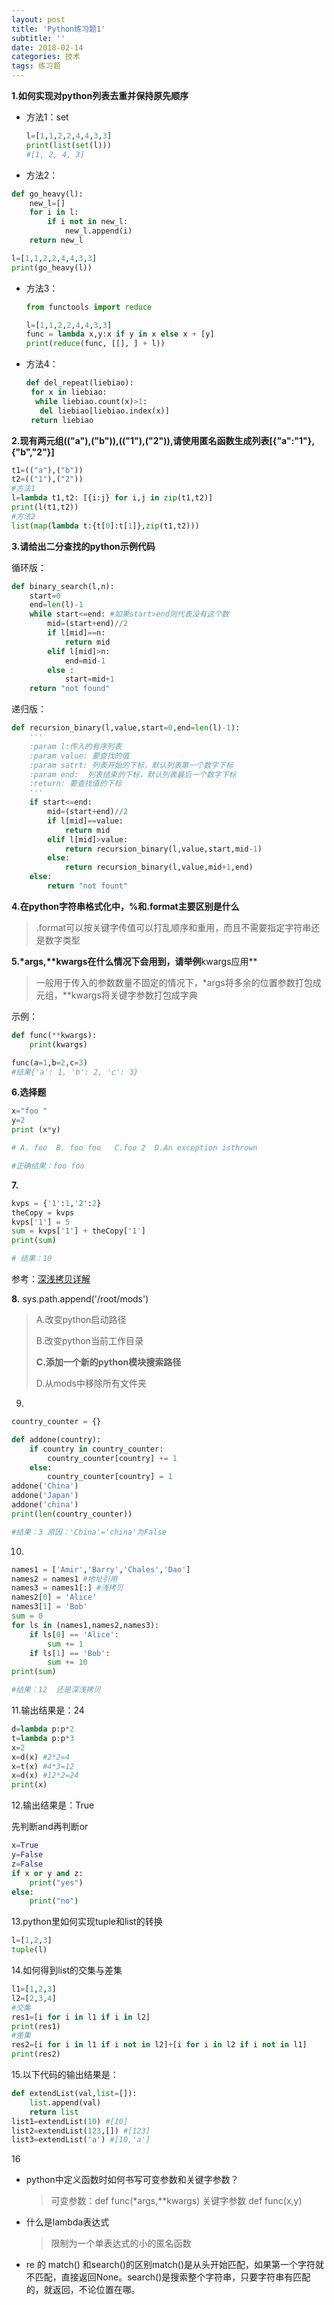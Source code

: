 ```yaml
---
layout: post
title: 'Python练习题1'
subtitle: ''
date: 2018-02-14
categories: 技术
tags: 练习题
---
```


**1.如何实现对python列表去重并保持原先顺序**

- 方法1：set

  ~~~python
  l=[1,1,2,2,4,4,3,3]
  print(list(set(l)))
  #[1, 2, 4, 3]
  ~~~

-  方法2：

  ~~~python
  def go_heavy(l):
      new_l=[]
      for i in l:
          if i not in new_l:
              new_l.append(i)
      return new_l

  l=[1,1,2,2,4,4,3,3]
  print(go_heavy(l))
  ~~~

- 方法3：

  ~~~python
  from functools import reduce

  l=[1,1,2,2,4,4,3,3]
  func = lambda x,y:x if y in x else x + [y]
  print(reduce(func, [[], ] + l))
  ~~~

- 方法4：

  ~~~python
  def del_repeat(liebiao):
   for x in liebiao:
    while liebiao.count(x)>1:
     del liebiao[liebiao.index(x)]
   return liebiao
  ~~~

**2.现有两元组(("a"),("b")),(("1"),("2")),请使用匿名函数生成列表[{"a":"1"},{"b","2"}]**

~~~python
t1=(("a"),("b"))
t2=(("1"),("2"))
#方法1
l=lambda t1,t2: [{i:j} for i,j in zip(t1,t2)]
print(l(t1,t2))
#方法2
list(map(lambda t:{t[0]:t[1]},zip(t1,t2)))
~~~

**3.请给出二分查找的python示例代码**

循环版：

~~~python
def binary_search(l,n):
    start=0
    end=len(l)-1
    while start<=end: #如果start>end则代表没有这个数
        mid=(start+end)//2
        if l[mid]==n:
            return mid
        elif l[mid]>n:
            end=mid-1
        else :
            start=mid+1
    return "not found"
~~~

递归版：

```python
def recursion_binary(l,value,start=0,end=len(l)-1):
    '''
    :param l:传入的有序列表
    :param value: 要查找的值
    :param satrt: 列表开始的下标，默认列表第一个数字下标
    :param end:  列表结束的下标，默认列表最后一个数字下标
    :return: 要查找值的下标
    '''
    if start<=end:
        mid=(start+end)//2
        if l[mid]==value:
            return mid
        elif l[mid]>value:
            return recursion_binary(l,value,start,mid-1)
        else:
            return recursion_binary(l,value,mid+1,end)
    else:
        return "not fount"
```

**4.在python字符串格式化中，%和.format主要区别是什么**

>.format可以按关键字传值可以打乱顺序和重用，而且不需要指定字符串还是数字类型

**5.*args,\*\*kwargs在什么情况下会用到，请举例**kwargs应用**

>一般用于传入的参数数量不固定的情况下，*args将多余的位置参数打包成元组，**kwargs将关键字参数打包成字典

示例：

~~~python
def func(**kwargs):
    print(kwargs)

func(a=1,b=2,c=3)
#结果{'a': 1, 'b': 2, 'c': 3}
~~~
**6.选择题**
~~~python
x="foo "
y=2
print (x*y)

# A. foo  B. foo foo   C.foo 2  D.An exception isthrown 

#正确结果：foo foo 
~~~

**7.**

```python
kvps = {'1':1,'2':2}
theCopy = kvps
kvps['1'] = 5
sum = kvps['1'] + theCopy['1']
print(sum)

# 结果：10
```

参考：[深浅拷贝详解](https://blog.ansheng.me/article/python-full-stack-way-depth-copy)

**8.**   sys.path.append('/root/mods')

>A.改变python启动路径
>
>B.改变python当前工作目录 
>
>**C.添加一个新的python模块搜索路径**
>
>D.从mods中移除所有文件夹

9.

~~~python
country_counter = {}

def addone(country):
    if country in country_counter:
        country_counter[country] += 1
    else:
        country_counter[country] = 1
addone('China')
addone('Japan')
addone('china')
print(len(country_counter))

#结果：3 原因：'China'='china'为False
~~~

10.

~~~python
names1 = ['Amir','Barry','Chales','Dao']
names2 = names1 #地址引用
names3 = names1[:] #浅拷贝
names2[0] = 'Alice'
names3[1] = 'Bob'
sum = 0
for ls in (names1,names2,names3):
    if ls[0] == 'Alice':
        sum += 1
    if ls[1] == 'Bob':
        sum += 10
print(sum)

#结果：12  还是深浅拷贝
~~~

11.输出结果是：24

~~~python
d=lambda p:p*2
t=lambda p:p*3
x=2
x=d(x) #2*2=4
x=t(x) #4*3=12
x=d(x) #12*2=24
print(x)
~~~

12.输出结果是：True

先判断and再判断or

```python
x=True
y=False
z=False
if x or y and z:
    print("yes")
else:
    print("no")
```

13.python里如何实现tuple和list的转换

~~~python
l=[1,2,3]
tuple(l)
~~~

14.如何得到list的交集与差集

```python
l1=[1,2,3]
l2=[2,3,4]
#交集
res1=[i for i in l1 if i in l2]
print(res1)
#差集
res2=[i for i in l1 if i not in l2]+[i for i in l2 if i not in l1]
print(res2)
```

15.以下代码的输出结果是：

```python
def extendList(val,list=[]):
    list.append(val)
    return list
list1=extendList(10) #[10]
list2=extendList(123,[]) #[123]
list3=extendList('a') #[10,'a']
```

16

- python中定义函数时如何书写可变参数和关键字参数？

  >可变参数：def func(*args,**kwargs)  关键字参数 def func(x,y)

- 什么是lambda表达式

  >限制为一个单表达式的小的匿名函数

- re 的 match() 和search()的区别match()是从头开始匹配，如果第一个字符就不匹配，直接返回None。search()是搜索整个字符串，只要字符串有匹配的，就返回，不论位置在哪。

  ​